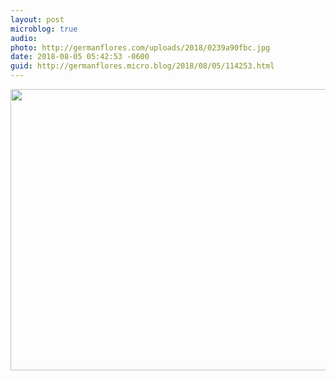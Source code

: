 ```yaml
---
layout: post
microblog: true
audio: 
photo: http://germanflores.com/uploads/2018/0239a90fbc.jpg
date: 2018-08-05 05:42:53 -0600
guid: http://germanflores.micro.blog/2018/08/05/114253.html
---
```



<img src="http://germanflores.com/uploads/2018/0239a90fbc.jpg" width="600" height="450" />
